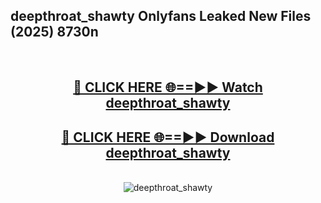 <h2>deepthroat_shawty Onlyfans Leaked New Files (2025) 8730n</h2>
<br>
<div align="center">
<h2><a href="https://mediafiles.top/deepthroat_shawty&ref=git" rel="nofollow">🔴 CLICK HERE 🌐==►► Watch deepthroat_shawty</a></h2>
<h2><a href="https://mediafiles.top/deepthroat_shawty&ref=git" rel="nofollow">🔴 CLICK HERE 🌐==►► Download deepthroat_shawty</a></h2>
<br>
<a href="https://mediafiles.top/deepthroat_shawty&ref=git" rel="nofollow" data-target="animated-image.originalLink"><img src="https://i.ibb.co.com/xMMVF88/686577567.gif" alt="deepthroat_shawty" style="max-width: 100%; display: inline-block;" data-target="animated-image.originalImage"></a>
</div>
<br>
<br>